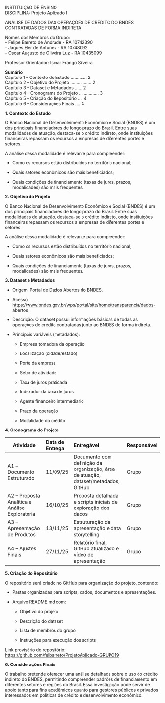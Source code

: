 INSTITUIÇÃO DE ENSINO  
DISCIPLINA: Projeto Aplicado I

ANÁLISE DE DADOS DAS OPERAÇÕES DE CRÉDITO DO BNDES CONTRATADAS DE FORMA INDIRETA

Nomes dos Membros do Grupo:  
\- Felipe Barreto de Andrade \- RA 10742390  
\- Jaques Eler de Antunes \- RA 10748092  
\- Oscar Augusto de Oliveira Luz \- RA 10435099

Professor Orientador: Ismar Frango Silveira

**Sumário**  
Capítulo 1 – Contexto do Estudo ............. 2  
Capítulo 2 – Objetivo do Projeto  ................. 2  
Capítulo 3 – Dataset e Metadados ...... 2  
Capítulo 4 – Cronograma do Projeto  ................ 3  
Capítulo 5 – Criação do Repositório .... 4  
Capítulo 6 –  Considerações Finais .... 4

**1\. Contexto do Estudo**

O Banco Nacional de Desenvolvimento Econômico e Social (BNDES) é um dos principais financiadores de longo prazo do Brasil. Entre suas modalidades de atuação, destaca-se o crédito indireto, onde instituições financeiras repassam os recursos a empresas de diferentes portes e setores.

A análise dessa modalidade é relevante para compreender:

* Como os recursos estão distribuídos no território nacional;

* Quais setores econômicos são mais beneficiados;

* Quais condições de financiamento (taxas de juros, prazos, modalidades) são mais frequentes.

**2\. Objetivo do Projeto**

O Banco Nacional de Desenvolvimento Econômico e Social (BNDES) é um dos principais financiadores de longo prazo do Brasil. Entre suas modalidades de atuação, destaca-se o crédito indireto, onde instituições financeiras repassam os recursos a empresas de diferentes portes e setores.

A análise dessa modalidade é relevante para compreender:

* Como os recursos estão distribuídos no território nacional;

* Quais setores econômicos são mais beneficiados;

* Quais condições de financiamento (taxas de juros, prazos, modalidades) são mais frequentes.

**3\. Dataset e Metadados**

* Origem: Portal de Dados Abertos do BNDES.

* Acesso:   https://www.bndes.gov.br/wps/portal/site/home/transparencia/dados-abertos  
    
* Descrição: O dataset possui informações básicas de todas as operações de crédito contratadas junto ao BNDES de forma indireta.

* Principais variáveis (metadados):

  * Empresa tomadora da operação

  * Localização (cidade/estado)

  * Porte da empresa

  * Setor de atividade

  * Taxa de juros praticada

  * Indexador da taxa de juros

  * Agente financeiro intermediario

  * Prazo da operação

  * Modalidade do crédito

 **4\. Cronograma do Projeto**

| Atividade | Data de Entrega | Entregável | Responsável |
| ----- | :---- | :---- | :---- |
| A1 – Documento Estruturado | 11/09/25 | Documento com definição da organização, área de atuação, dataset/metadados, GitHub | Grupo |
| A2 – Proposta Analítica e Análise Exploratória | 16/10/25 | Proposta detalhada e scripts iniciais de exploração dos dados | Grupo |
| A3 – Apresentação de Produtos | 13/11/25 |  Estruturação da apresentação e data storytelling  | Grupo |
| A4 – Ajustes Finais | 27/11/25 | Relatório final, GitHub atualizado e vídeo de apresentação | Grupo |

**5\. Criação do Repositório**

O repositório será criado no GitHub para organização do projeto, contendo:

* Pastas organizadas para scripts, dados, documentos e apresentações.

* Arquivo README.md com:

  * Objetivo do projeto

  * Descrição do dataset

  * Lista de membros do grupo

  * Instruções para execução dos scripts

Link provisório do repositório: https://github.com/felbarreto/ProjetoAplicado-GRUPO19

**6\. Considerações Finais**

O trabalho pretende oferecer uma análise detalhada sobre o uso do crédito indireto do BNDES, permitindo compreender padrões de financiamento em diferentes setores e regiões do Brasil. Essa investigação pode servir de apoio tanto para fins acadêmicos quanto para gestores públicos e privados interessados em políticas de crédito e desenvolvimento econômico.

